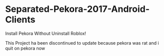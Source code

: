 # Separated-Pekora-2017-Android-Clients
Install Pekora Without Uninstall Roblox!

This Project ha been discontinued to update because pekora was rat and i quit on pekora now